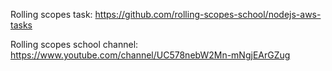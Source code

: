 Rolling scopes task:
https://github.com/rolling-scopes-school/nodejs-aws-tasks

Rolling scopes school channel:
https://www.youtube.com/channel/UC578nebW2Mn-mNgjEArGZug
